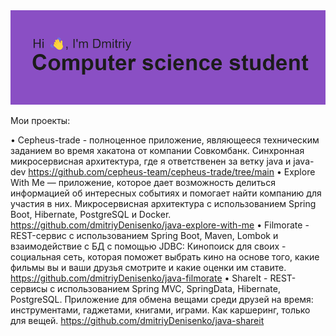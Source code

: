 
<!--
**dmitriyDenisenko/dmitriyDenisenko** is a ✨ _special_ ✨ repository because its `README.md` (this file) appears on your GitHub profile.

Here are some ideas to get you started:

- 🔭 I’m currently working on ...
- 🌱 I’m currently learning ...
- 👯 I’m looking to collaborate on ...
- 🤔 I’m looking for help with ...
- 💬 Ask me about ...
- 📫 How to reach me: ...
- 😄 Pronouns: ...
- ⚡ Fun fact: ...
-->
<img src="https://raw.githubusercontent.com/dmitriyDenisenko/dmitriyDenisenko/main/header.png">

Мои проекты:

• Cepheus-trade - полноценное приложение, являющееся техническим заданием во время хакатона от компании Совкомбанк. Синхронная микросервисная архитектура, где я ответственен за ветку java и java-dev 
https://github.com/cepheus-team/cepheus-trade/tree/main 
• Explore With Me — приложение, которое дает возможность делиться информацией об интересных событиях и помогает найти компанию для участия в них. Микросервисная архитектура с использованием Spring Boot, Hibernate, PostgreSQL и Docker. 
https://github.com/dmitriyDenisenko/java-explore-with-me 
• Filmorate - REST-сервис с использованием Spring Boot, Maven, Lombok и взаимодействие с БД с помощью JDBC: Кинопоиск для своих - социальная сеть, которая поможет выбрать кино на основе того, какие фильмы вы и ваши друзья смотрите и какие оценки им ставите.
 https://github.com/dmitriyDenisenko/java-filmorate
• ShareIt - REST-сервисы с использованием Spring MVC, SpringData, Hibernate, PostgreSQL. Приложение для обмена вещами среди друзей на время: инструментами, гаджетами, книгами, играми. Как каршеринг, только для вещей.
 https://github.com/dmitriyDenisenko/java-shareit
